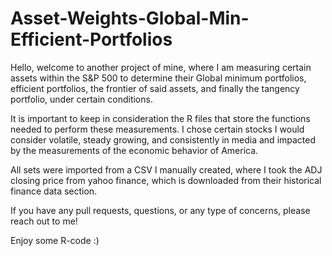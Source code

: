 # Asset-Weights-Global-Min-Efficient-Portfolios

Hello, welcome to another project of mine, where I am measuring certain assets within the S&P 500 to determine their Global minimum portfolios, efficient portfolios, the frontier of said assets, and finally the tangency portfolio, under certain conditions. 

It is important to keep in consideration the R files that store the functions needed to perform these measurements. 
I chose certain stocks I would consider volatile, steady growing, and consistently in media and impacted by the measurements of the economic behavior of America. 

All sets were imported from a CSV I manually created, where I took the ADJ closing price from yahoo finance, which is downloaded from their historical finance data section.

If you have any pull requests, questions, or any type of concerns, please reach out to me!

Enjoy some R-code :)
